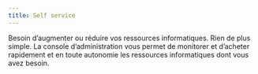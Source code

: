 ```yaml
---
title: Self service
---
```

Besoin d’augmenter ou réduire vos ressources informatiques. Rien de plus simple.
La console d’administration vous permet de monitorer et d’acheter rapidement et
en toute autonomie les ressources informatiques dont vous avez besoin. 
